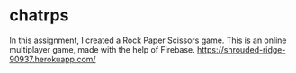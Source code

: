 # chatrps
In this assignment, I created a Rock Paper Scissors game. 
This is an online multiplayer game, made with the help of Firebase. 
https://shrouded-ridge-90937.herokuapp.com/
